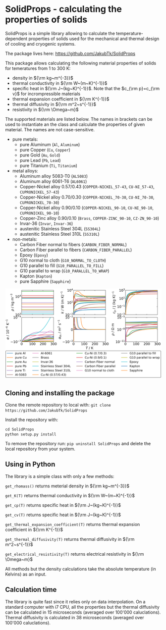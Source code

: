 # SolidProps - calculating the properties of solids

SolidProps is a simple library allowing to calculate the temperature-dependent properties of solids
used for the mechanical and thermal design of cooling and cryogenic systems.

The package lives here: https://github.com/JakubTk/SolidProps

This package allows calculating the following material properties of solids for temeratures from 1 to 300 K:
- density in ${\rm kg~m^{-3}}$
- thermal conductivity in ${\rm W~(m~K)^{-1}}$
- specific heat in ${\rm J~(kg~K)^{-1}}$. Note that the $c_{\rm p}=c_{\rm v}$ for incrompressible materials
- thermal expansion coefficient in ${\rm K^{-1}}$
- thermal diffusivity in ${\rm m^2~s^{-1}}$
- resistivity in ${\rm \Omega~m}$

The supported materials are listed below. The names in brackets can be used to instantiate an the class and calculate the properties of given material. The names are not case-sensitive.
- pure metals:
	- pure Aluminum (`Al`, `Aluminum`)
	- pure Copper (`Cu`, `Copper`)
	- pure Gold (`Au`, `Gold`)
	- pure Lead (`Pb`, `Lead`)
	- pure Titanium (`Ti`, `Titanium`)
- metal alloys:
	- Aluminum alloy 5083-T0 (`AL5083`)
	- Aluminum alloy 6061-T6 (`AL6061`)
	- Copper-Nickel alloy 0.57/0.43 (`COPPER-NICKEL_57-43`, `CU-NI_57-43`, `CUPRONICKEL_57-43`)
	- Copper-Nickel alloy 0.70/0.30 (`COPPER-NICKEL_70-30`, `CU-NI_70-30`, `CUPRONICKEL_70-30`)
	- Copper-Nickel alloy 0.90/0.10 (`COPPER-NICKEL_90-10`, `CU-NI_90-10`, `CUPRONICKEL_90-10`)
	- Copper-Zinc alloy 0.90/0.10 (`Brass`, `COPPER-ZINC_90-10`, `CZ-ZN_90-10`)
	- Invar-36 (`Invar`, `Invar-36`)
	- austenitic Stainless Steel 304L (`SS304L`)
	- austenitic Stainless Steel 310L (`SS310L`)
- non-metals:
	- Carbon Fiber normal to fibers (`CARBON_FIBER_NORMAL`)
	- Carbon Fiber parallel to fibers (`CARBON_FIBER_PARALLEL`)
	- Epoxy (`Epoxy`)
	- G10 normal to cloth (`G10_NORMAL_TO_CLOTH`)
	- G10 parallel to fill (`G10_PARALLEL_TO_FILL`)
	- G10 parallel to wrap (`G10_PARALLEL_TO_WRAP`)
	- Kapton (`Kapton`)
	- pure Sapphire (`Sapphire`)

<img src="./SolidProps/figs/all_props_plot.png" alt="All property plot" width="1000"/>

## Cloning and installing the package

Clone the remote repository to local with: `git clone https://github.com/JakubTk/SolidProps`

Install the repository with:
```
cd SolidProps
python setup.py install
```

To remove the repository run: `pip uninstall SolidProps` and delete the local repository from your system.

## Using in Python

The library is a simple class with only a few methods:

`get_rhomass()` returns meterial density in ${\rm kg~m^{-3}}$

`get_K(T)` returns thermal conductivity in ${\rm W~(m~K)^{-1}}$

`get_cp(T)` returns specific heat in ${\rm J~(kg~K)^{-1}}$

`get_cv(T)` returns specific heat in ${\rm J~(kg~K)^{-1}}$

`get_thermal_expansion_coefficient(T)` returns thermal expansion coefficient in ${\rm K^{-1}}$

`get_thermal_diffusivity(T)` returns thermal diffusivity in ${\rm m^2~s^{-1}}$

`get_electrical_resistivity(T)` returns electrical resistivity in ${\rm \Omega~m}$

All methods but the density calculations take the absolute temperature (in Kelvins) as an input.

## Calculation time

The library is quite fast since it relies only on data interpolation. On a standard computer with i7 CPU, all the properties but the thermal diffusivity can be calculated in 15 microseconds (averaged over 100'000 caluclations). Thermal diffusivity is calculated in 38 microseconds (averaged over 100'000 caluclations).